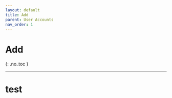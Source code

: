 ```yaml
---
layout: default
title: Add
parent: User Accounts
nav_order: 1
---
```


# Add
{: .no_toc }

---
# test
